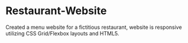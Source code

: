 # Restaurant-Website
Created a menu website for a fictitious restaurant, website is responsive utilizing CSS Grid/Flexbox layouts and HTML5.  
